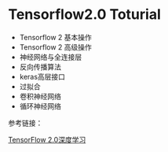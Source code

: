 # Tensorflow2.0 Toturial
- Tensorflow 2 基本操作
- Tensorflow 2 高级操作
- 神经网络与全连接层
- 反向传播算法
- keras高层接口
- 过拟合
- 卷积神经网络
- 循环神经网络





参考链接：

[TensorFlow 2.0深度学习](https://github.com/dragen1860/Deep-Learning-with-TensorFlow-book)


